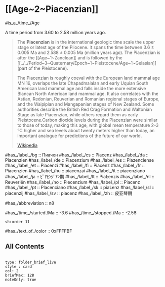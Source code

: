 # [[Age~2~Piacenzian]]

#is_a_/time_/Age 

A time period from 3.60 to 2.58 million years ago. 

> The **Piacenzian** is in the international geologic time scale the upper stage or latest age of the Pliocene. It spans the time between 3.6 ± 0.005 Ma and 2.588 ± 0.005 Ma (million years ago). The Piacenzian is after the [[Age~1~Zanclean]] and is followed by the [[../../Period~3~Quaternary/Epoch~1~Pleistocene/Age~1~Gelasian]] (part of the Pleistocene).
>
> The Piacenzian is roughly coeval with the European land mammal age MN 16, overlaps the late Chapadmalalan and early Uquian South American land mammal age and falls inside the more extensive Blancan North American land mammal age. It also correlates with the Astian, Redonian, Reuverian and Romanian regional stages of Europe, and the Waipipian and Mangapanian stages of New Zealand. Some authorities describe the British Red Crag Formation and Waltonian Stage as late Piacenzian, while others regard them as early Pleistocene.Carbon dioxide levels during the Piacenzian were similar to those of today, making this age, with global mean temperature 2–3 °C higher and sea levels about twenty meters higher than today, an important analogue for predictions of the future of our world.
>
> [Wikipedia](https://en.wikipedia.org/wiki/Piacenzian)

#has_/label_/bg  :: Пиачен
#has_/label_/cs  :: Piacenz
#has_/label_/da  :: Piacenzien
#has_/label_/de  :: Piacenzium
#has_/label_/es  :: Plazenciense
#has_/label_/et  :: Piacenzi
#has_/label_/fi  :: Piacenz
#has_/label_/fr  :: Piacenzien
#has_/label_/hu  :: piacenzai
#has_/label_/it  :: piacenziano
#has_/label_/ja  :: ﾋﾟｱｾﾝｼﾞｱﾝ期
#has_/label_/lt  :: PiaĿenzis
#has_/label_/nl  :: Reuveriën
#has_/label_/no  :: Piecenzium
#has_/label_/pl  :: Piacenz
#has_/label_/pt  :: Placenciano
#has_/label_/sk  :: piaĿenz
#has_/label_/sl  :: piacenzij
#has_/label_/sv  :: piacenz
#has_/label_/zh  :: 皮亚琴期

#has_/abbreviation :: n8

#has_/time_/started /Ma :: -3.6
#has_/time_/stopped /Ma :: -2.58

    sh:order 11 

#has_/text_of_/color :: 0xFFFFBF

## All Contents

```folderv
```

```ccard
type: folder_brief_live
style : card
col: 2
briefMax: 128
noteOnly: true
```


